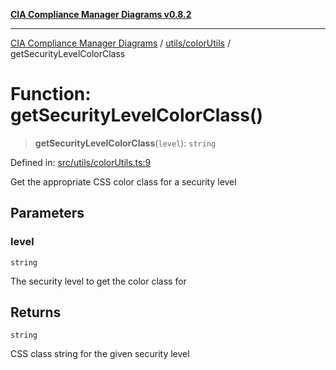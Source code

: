 [**CIA Compliance Manager Diagrams v0.8.2**](../../../README.md)

***

[CIA Compliance Manager Diagrams](../../../modules.md) / [utils/colorUtils](../README.md) / getSecurityLevelColorClass

# Function: getSecurityLevelColorClass()

> **getSecurityLevelColorClass**(`level`): `string`

Defined in: [src/utils/colorUtils.ts:9](https://github.com/Hack23/cia-compliance-manager/blob/423c5d261c747ade8ca2550e176aa05168b5a31e/src/utils/colorUtils.ts#L9)

Get the appropriate CSS color class for a security level

## Parameters

### level

`string`

The security level to get the color class for

## Returns

`string`

CSS class string for the given security level
